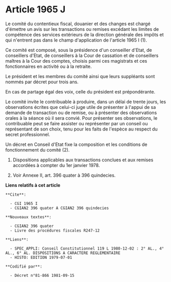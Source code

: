 # Article 1965 J

Le comité du contentieux fiscal, douanier et des changes est chargé d'émettre un avis sur les transactions ou remises
excédant les limites de compétence des services extérieurs de la direction générale des impôts et qui n'entrent pas dans le
champ d'application de l'article 1965 I (1).

Ce comité est composé, sous la présidence d'un conseiller d'Etat, de conseillers d'Etat, de conseillers à la Cour de
cassation et de conseillers maîtres à la Cour des comptes, choisis parmi ces magistrats et ces fonctionnaires en activité ou
à la retraite.

Le président et les membres du comité ainsi que leurs suppléants sont nommés par décret pour trois ans.

En cas de partage égal des voix, celle du président est prépondérante.

Le comité invite le contribuable à produire, dans un délai de trente jours, les observations écrites que celui-ci juge utile
de présenter à l'appui de sa demande de transaction ou de remise, ou à présenter des observations orales à la séance où il
sera convié. Pour présenter ses observations, le contribuable peut se faire assister ou représenter par un conseil ou
représentant de son choix, tenu pour les faits de l'espèce au respect du secret professionnel.

Un décret en Conseil d'Etat fixe la composition et les conditions de fonctionnement du comité (2).

1) Dispositions applicables aux transactions conclues et aux remises accordées à compter du 1er janvier 1978.

2) Voir Annexe II, art. 396 quater à 396 quindecies.

**Liens relatifs à cet article**

	**Cite**:

	  - CGI 1965 I
	  - CGIAN2 396 quater A CGIAN2 396 quindecies

	**Nouveaux textes**:

	  - CGIAN2 396 quater
	  - Livre des procédures fiscales R247-12

	**Liens**:

	  - SPEC_APPLI: Conseil Constitutionnel 119 L 1980-12-02 : 2° AL., 4° AL., 6° AL. DISPOSITIONS A CARACTERE REGLEMENTAIRE
	  - HISTO: EDITION 1979-07-01

	**Codifié par**:

	  - Décret n°81-866 1981-09-15
